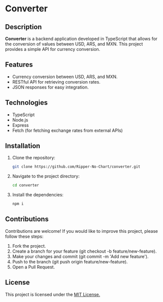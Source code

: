 # Converter

## Description

**Converter** is a backend application developed in TypeScript that allows for the conversion of values between USD, ARS, and MXN. This project provides a simple API for currency conversion.

## Features

- Currency conversion between USD, ARS, and MXN.
- RESTful API for retrieving conversion rates.
- JSON responses for easy integration.

## Technologies

- TypeScript
- Node.js
- Express
- Fetch (for fetching exchange rates from external APIs)

## Installation

1. Clone the repository:

   ```bash
   git clone https://github.com/Ripper-No-Chart/converter.git
2. Navigate to the project directory:
    ```bash
    cd converter
3. Install the dependencies:
    ```bash
    npm i
    ```

## Contributions
Contributions are welcome! If you would like to improve this project, please follow these steps:

1. Fork the project.
2. Create a branch for your feature (git checkout -b feature/new-feature).
3. Make your changes and commit (git commit -m 'Add new feature').
4. Push to the branch (git push origin feature/new-feature).
5. Open a Pull Request.

## License
This project is licensed under the [MIT License.](https://opensource.org/license/mit)
